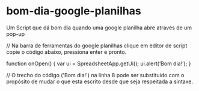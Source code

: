 # bom-dia-google-planilhas
Um Script que dá bom dia quando uma google planilha abre através de um pop-up 

// Na barra de ferramentas do google planilhas clique em editor de script copie o código abaixo, pressiona enter e pronto.

function onOpen() 
{
  var ui = SpreadsheetApp.getUi();
  ui.alert(‘Bom dia!’);
}

// O trecho do código ('Bom dia!') na linha 8 pode ser substituido com o propósito de mudar o que esta escrito desde que seja respeitada a sintaxe. 
